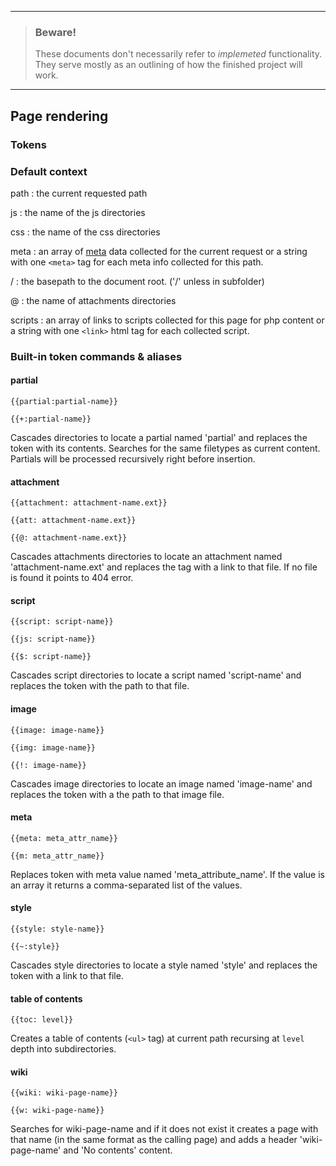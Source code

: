 ___
> ### Beware!
> These documents don't necessarily refer to _implemeted_  functionality.
> They serve mostly as an outlining of how the finished project will work.
___

## Page rendering ##

### Tokens

### Default context

path
:   the current requested path

js
:   the name of the js directories

css
:   the name of the css directories

meta
:   an array of [meta](meta) data collected for the current request or a string with
    one `<meta>` tag for each meta info collected for this path.

/
:   the basepath to the document root. ('/' unless in subfolder)

@
:   the name of attachments directories

scripts
:   an array of links to scripts collected for this page for php content or
    a string with one `<link>` html tag for each collected script. 



### Built-in token commands & aliases

#### partial

`{{partial:partial-name}}`

`{{+:partial-name}}`

Cascades directories to locate a partial named 'partial' and replaces
the token with its contents. Searches for the same filetypes as current
content. Partials will be processed recursively right before insertion.


#### attachment

`{{attachment: attachment-name.ext}}`

`{{att: attachment-name.ext}}`

`{{@: attachment-name.ext}}`

Cascades attachments directories to locate an attachment named
'attachment-name.ext' and replaces the tag with a link to that file.
If no file is found it points to 404 error.


#### script

`{{script: script-name}}`

`{{js: script-name}}`

`{{$: script-name}}`

Cascades script directories to locate a script named 'script-name' and
replaces the token with the path to that file.

#### image

`{{image: image-name}}`

`{{img: image-name}}`

`{{!: image-name}}`

Cascades image directories to locate an image named 'image-name' and replaces
the token with a the path to that image file.

#### meta

`{{meta: meta_attr_name}}`

`{{m: meta_attr_name}}`

Replaces token with meta value named 'meta\_attribute\_name'. If the value is
an array it returns a comma-separated list of the values.

#### style

`{{style: style-name}}`

`{{~:style}}`

Cascades style directories to locate a style named 'style' and replaces
the token with a link to that file.

#### table of contents

`{{toc: level}}`

Creates a table of contents (`<ul>` tag) at current path recursing at `level`
depth into subdirectories.

#### wiki

`{{wiki: wiki-page-name}}`

`{{w: wiki-page-name}}`

Searches for wiki-page-name and if it does not exist it creates
a page with that name (in the same format as the calling page) and adds
a header 'wiki-page-name' and 'No contents' content.

